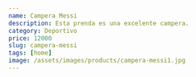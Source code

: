 ```yaml
---
name: Campera Messi
description: Esta prenda es una excelente campera.
category: Deportivo
price: 12000
slug: campera-messi
tags: [home]
image: /assets/images/products/campera-messi1.jpg
---
```

